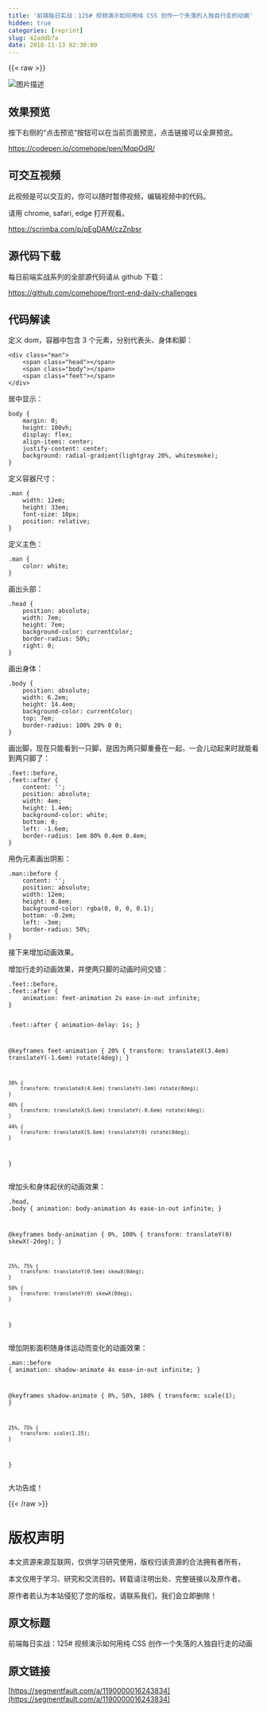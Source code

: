 ```yaml
---
title: '前端每日实战：125# 视频演示如何用纯 CSS 创作一个失落的人独自行走的动画'
hidden: true
categories: [reprint]
slug: 42addb7a
date: 2018-11-13 02:30:09
---
```


{{< raw >}}
<p><span class="img-wrap"><img data-src="/img/bVbgjVt?w=400&amp;h=301" src="https://static.alili.tech/img/bVbgjVt?w=400&amp;h=301" alt="&#x56FE;&#x7247;&#x63CF;&#x8FF0;" title="&#x56FE;&#x7247;&#x63CF;&#x8FF0;"></span></p><h2>&#x6548;&#x679C;&#x9884;&#x89C8;</h2><p>&#x6309;&#x4E0B;&#x53F3;&#x4FA7;&#x7684;&#x201C;&#x70B9;&#x51FB;&#x9884;&#x89C8;&#x201D;&#x6309;&#x94AE;&#x53EF;&#x4EE5;&#x5728;&#x5F53;&#x524D;&#x9875;&#x9762;&#x9884;&#x89C8;&#xFF0C;&#x70B9;&#x51FB;&#x94FE;&#x63A5;&#x53EF;&#x4EE5;&#x5168;&#x5C4F;&#x9884;&#x89C8;&#x3002;</p><p><a href="https://codepen.io/comehope/pen/MqpOdR/" rel="nofollow noreferrer">https://codepen.io/comehope/pen/MqpOdR/</a></p><h2>&#x53EF;&#x4EA4;&#x4E92;&#x89C6;&#x9891;</h2><p>&#x6B64;&#x89C6;&#x9891;&#x662F;&#x53EF;&#x4EE5;&#x4EA4;&#x4E92;&#x7684;&#xFF0C;&#x4F60;&#x53EF;&#x4EE5;&#x968F;&#x65F6;&#x6682;&#x505C;&#x89C6;&#x9891;&#xFF0C;&#x7F16;&#x8F91;&#x89C6;&#x9891;&#x4E2D;&#x7684;&#x4EE3;&#x7801;&#x3002;</p><p>&#x8BF7;&#x7528; chrome, safari, edge &#x6253;&#x5F00;&#x89C2;&#x770B;&#x3002;</p><p><a href="https://scrimba.com/p/pEgDAM/czZnbsr" rel="nofollow noreferrer">https://scrimba.com/p/pEgDAM/czZnbsr</a></p><h2>&#x6E90;&#x4EE3;&#x7801;&#x4E0B;&#x8F7D;</h2><p>&#x6BCF;&#x65E5;&#x524D;&#x7AEF;&#x5B9E;&#x6218;&#x7CFB;&#x5217;&#x7684;&#x5168;&#x90E8;&#x6E90;&#x4EE3;&#x7801;&#x8BF7;&#x4ECE; github &#x4E0B;&#x8F7D;&#xFF1A;</p><p><a href="https://github.com/comehope/front-end-daily-challenges" rel="nofollow noreferrer">https://github.com/comehope/front-end-daily-challenges</a></p><h2>&#x4EE3;&#x7801;&#x89E3;&#x8BFB;</h2><p>&#x5B9A;&#x4E49; dom&#xFF0C;&#x5BB9;&#x5668;&#x4E2D;&#x5305;&#x542B; 3 &#x4E2A;&#x5143;&#x7D20;&#xFF0C;&#x5206;&#x522B;&#x4EE3;&#x8868;&#x5934;&#x3001;&#x8EAB;&#x4F53;&#x548C;&#x811A;&#xFF1A;</p><pre><code class="html">&lt;div class=&quot;man&quot;&gt;
    &lt;span class=&quot;head&quot;&gt;&lt;/span&gt;
    &lt;span class=&quot;body&quot;&gt;&lt;/span&gt;
    &lt;span class=&quot;feet&quot;&gt;&lt;/span&gt;
&lt;/div&gt;</code></pre><p>&#x5C45;&#x4E2D;&#x663E;&#x793A;&#xFF1A;</p><pre><code class="css">body {
    margin: 0;
    height: 100vh;
    display: flex;
    align-items: center;
    justify-content: center;
    background: radial-gradient(lightgray 20%, whitesmoke);
}</code></pre><p>&#x5B9A;&#x4E49;&#x5BB9;&#x5668;&#x5C3A;&#x5BF8;&#xFF1A;</p><pre><code class="css">.man {
    width: 12em;
    height: 33em;
    font-size: 10px;
    position: relative;
}</code></pre><p>&#x5B9A;&#x4E49;&#x4E3B;&#x8272;&#xFF1A;</p><pre><code class="css">.man {
    color: white;
}</code></pre><p>&#x753B;&#x51FA;&#x5934;&#x90E8;&#xFF1A;</p><pre><code class="css">.head {
    position: absolute;
    width: 7em;
    height: 7em;
    background-color: currentColor;
    border-radius: 50%;
    right: 0;
}</code></pre><p>&#x753B;&#x51FA;&#x8EAB;&#x4F53;&#xFF1A;</p><pre><code class="css">.body {
    position: absolute;
    width: 6.2em;
    height: 14.4em;
    background-color: currentColor;
    top: 7em;
    border-radius: 100% 20% 0 0;
}</code></pre><p>&#x753B;&#x51FA;&#x811A;&#xFF0C;&#x73B0;&#x5728;&#x53EA;&#x80FD;&#x770B;&#x5230;&#x4E00;&#x53EA;&#x811A;&#xFF0C;&#x662F;&#x56E0;&#x4E3A;&#x4E24;&#x53EA;&#x811A;&#x91CD;&#x53E0;&#x5728;&#x4E00;&#x8D77;&#xFF0C;&#x4E00;&#x4F1A;&#x513F;&#x52A8;&#x8D77;&#x6765;&#x65F6;&#x5C31;&#x80FD;&#x770B;&#x5230;&#x4E24;&#x53EA;&#x811A;&#x4E86;&#xFF1A;</p><pre><code class="css">.feet::before,
.feet::after {
    content: &apos;&apos;;
    position: absolute;
    width: 4em;
    height: 1.4em;
    background-color: white;
    bottom: 0;
    left: -1.6em;
    border-radius: 1em 80% 0.4em 0.4em;
}</code></pre><p>&#x7528;&#x4F2A;&#x5143;&#x7D20;&#x753B;&#x51FA;&#x9634;&#x5F71;&#xFF1A;</p><pre><code class="css">.man::before {
    content: &apos;&apos;;
    position: absolute;
    width: 12em;
    height: 0.8em;
    background-color: rgba(0, 0, 0, 0.1);
    bottom: -0.2em;
    left: -3em;
    border-radius: 50%;
}</code></pre><p>&#x63A5;&#x4E0B;&#x6765;&#x589E;&#x52A0;&#x52A8;&#x753B;&#x6548;&#x679C;&#x3002;</p><p>&#x589E;&#x52A0;&#x884C;&#x8D70;&#x7684;&#x52A8;&#x753B;&#x6548;&#x679C;&#xFF0C;&#x5E76;&#x4F7F;&#x4E24;&#x53EA;&#x811A;&#x7684;&#x52A8;&#x753B;&#x65F6;&#x95F4;&#x4EA4;&#x9519;&#xFF1A;</p><pre><code class="css">.feet::before,
.feet::after {
    animation: feet-animation 2s ease-in-out infinite;
}

.feet::after {
    animation-delay: 1s;
}

@keyframes feet-animation {
    20% {
        transform: translateX(3.4em) translateY(-1.6em) rotate(4deg);
    }

    30% {
        transform: translateX(4.6em) translateY(-1em) rotate(0deg);
    }

    40% {
        transform: translateX(5.6em) translateY(-0.6em) rotate(4deg);
    }

    44% {
        transform: translateX(5.6em) translateY(0) rotate(0deg);
    }
}</code></pre><p>&#x589E;&#x52A0;&#x5934;&#x548C;&#x8EAB;&#x4F53;&#x8D77;&#x4F0F;&#x7684;&#x52A8;&#x753B;&#x6548;&#x679C;&#xFF1A;</p><pre><code class="css">.head,
.body {
    animation: body-animation 4s ease-in-out infinite;
}

@keyframes body-animation {
    0%, 100% {
        transform: translateY(0) skewX(-2deg);
    }

    25%, 75% {
        transform: translateY(0.5em) skewX(0deg);
    }

    50% {
        transform: translateY(0) skewX(0deg);
    }
}</code></pre><p>&#x589E;&#x52A0;&#x9634;&#x5F71;&#x9762;&#x79EF;&#x968F;&#x8EAB;&#x4F53;&#x8FD0;&#x52A8;&#x800C;&#x53D8;&#x5316;&#x7684;&#x52A8;&#x753B;&#x6548;&#x679C;&#xFF1A;</p><pre><code class="css">.man::before {
    animation: shadow-animate 4s ease-in-out infinite;
}

@keyframes shadow-animate {
    0%, 50%, 100% {
        transform: scale(1);
    }

    25%, 75% {
        transform: scale(1.15);
    }
}</code></pre><p>&#x5927;&#x529F;&#x544A;&#x6210;&#xFF01;</p>
{{< /raw >}}

# 版权声明
本文资源来源互联网，仅供学习研究使用，版权归该资源的合法拥有者所有，

本文仅用于学习、研究和交流目的。转载请注明出处、完整链接以及原作者。 

原作者若认为本站侵犯了您的版权，请联系我们，我们会立即删除！

## 原文标题
前端每日实战：125# 视频演示如何用纯 CSS 创作一个失落的人独自行走的动画

## 原文链接
[https://segmentfault.com/a/1190000016243834](https://segmentfault.com/a/1190000016243834)

